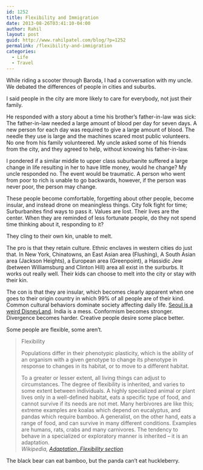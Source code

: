 ```yaml
---
id: 1252
title: Flexibility and Immigration
date: 2013-08-26T03:41:10-04:00
author: Rahil
layout: post
guid: http://www.rahilpatel.com/blog/?p=1252
permalink: /flexibility-and-immigration
categories:
  - Life
  - Travel
---
```

While riding a scooter through Baroda, I had a conversation with my uncle. We debated the differences of people in cities and suburbs.

I said people in the city are more likely to care for everybody, not just their family.

He responded with a story about a time his brother&#8217;s father-in-law was sick: The father-in-law needed a large amount of blood per day for seven days. A new person for each day was required to give a large amount of blood. The needle they use is large and the machines scared most public volunteers. No one from his family volunteered. My uncle asked some of his friends from the city, and they agreed to help, without knowing his father-in-law.

I pondered if a similar middle to upper class suburbanite suffered a large change in life resulting in her to have little money, would he change? My uncle responded no. The event would be traumatic. A person who went from poor to rich is unable to go backwards, however, if the person was never poor, the person may change.

These people become comfortable, forgetting about other people, become insular, and instead drone on meaningless things. City folk fight for time; Surburbanites find ways to pass it. Values are lost. Their lives are the center. When they are reminded of less fortunate people, do they not spend time thinking about it, responding to it?

They cling to their own kin, unable to melt.

The pro is that they retain culture. Ethnic enclaves in western cities do just that. In New York, Chinatowns, an East Asian area (Flushing), A South Asian area (Jackson Heights), a European area (Greenpoint), a Hassidic Jew (between Williamsburg and Clinton Hill) area all exist in the surburbs. It works out really well. Their kids can choose to melt into the city or stay with their kin.

The con is that they are insular, which becomes clearly apparent when one goes to their origin country in which 99% of all people are of their kind. Common cultural behaviors dominate society affecting daily life. [Seoul is a weird DisneyLand](http://www.rahilpatel.com/blog/seoul). India is a mess. Conformism becomes stronger. Divergence becomes harder. Creative people desire some place better.

Some people are flexible, some aren&#8217;t.

> Flexibility
> 
> Populations differ in their phenotypic plasticity, which is the ability of an organism with a given genotype to change its phenotype in response to changes in its habitat, or to move to a different habitat.
> 
> To a greater or lesser extent, all living things can adjust to circumstances. The degree of flexibility is inherited, and varies to some extent between individuals. A highly specialized animal or plant lives only in a well-defined habitat, eats a specific type of food, and cannot survive if its needs are not met. Many herbivores are like this; extreme examples are koalas which depend on eucalyptus, and pandas which require bamboo. A generalist, on the other hand, eats a range of food, and can survive in many different conditions. Examples are humans, rats, crabs and many carnivores. The tendency to behave in a specialized or exploratory manner is inherited – it is an adaptation.  
> <cite><em>Wikipedia</em>, <a href="https://en.wikipedia.org/wiki/Adaptation#Flexibility">Adaptation, Flexibility section</a></cite> 

The black bear can eat bamboo, but the panda can&#8217;t eat huckleberry.